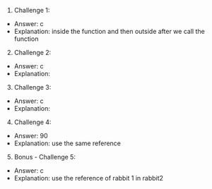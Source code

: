 1. Challenge 1:

- Answer: c
- Explanation: inside the function and then outside after we call the function

2. Challenge 2:

- Answer: c
- Explanation:

3. Challenge 3:

- Answer: c
- Explanation:

4. Challenge 4:

- Answer: 90
- Explanation: use the same reference

5. Bonus - Challenge 5:

- Answer: c
- Explanation: use the reference of rabbit 1 in rabbit2
